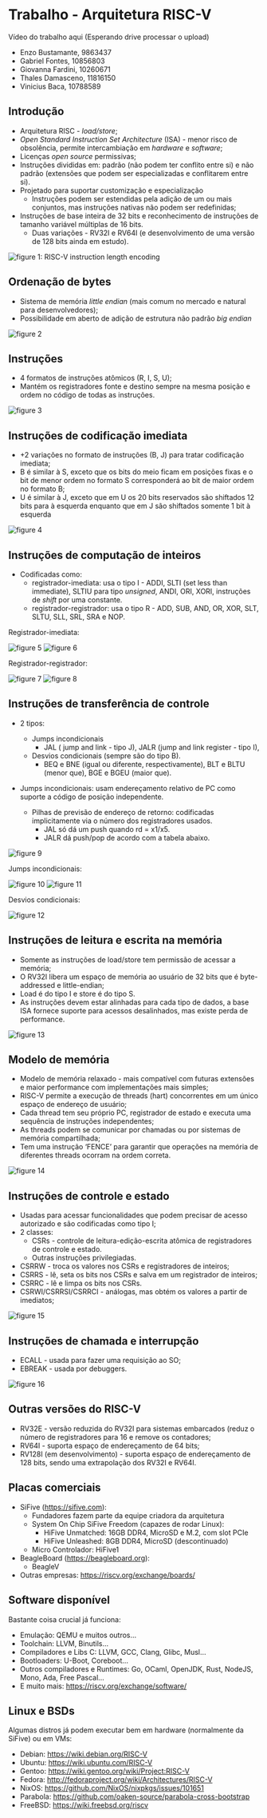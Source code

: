 # Trabalho - Arquitetura RISC-V

Vídeo do trabalho aqui (Esperando drive processar o upload)

- Enzo Bustamante, 9863437
- Gabriel Fontes, 10856803
- Giovanna Fardini, 10260671
- Thales Damasceno, 11816150
- Vinicius Baca, 10788589

## Introdução

- Arquitetura RISC - _load/store_; 
- _Open Standard Instruction Set Architecture_ (ISA) - menor risco de obsolência, permite intercambiação em _hardware_ e _software_;
- Licenças _open source_ permissivas;
- Instruções divididas em: padrão (não podem ter conflito entre si) e não padrão (extensões que podem ser especializadas e conflitarem entre si).
- Projetado para suportar customização e especialização
    - Instruções podem ser estendidas pela adição de um ou mais conjuntos, mas instruções nativas não podem ser redefinidas;
- Instruções de base inteira de 32 bits e reconhecimento de instruções de tamanho variável múltiplas de 16 bits. 
    - Duas variações - RV32I e RV64I (e desenvolvimento de uma versão de 128 bits ainda em estudo).

![figure 1: RISC-V instruction length encoding](https://i.imgur.com/nJFsy0a.png)


## Ordenação de bytes
- Sistema de memória _little endian_ (mais comum no mercado e natural para desenvolvedores);
- Possibilidade em aberto de adição de estrutura não padrão _big endian_

![figure 2](https://i.imgur.com/GHqXoqK.png)

## Instruções
- 4 formatos de instruções atômicos (R, I, S, U);
- Mantém os registradores fonte e destino sempre na mesma posição e ordem no código de todas as instruções.

![figure 3](https://i.imgur.com/IYpFnLj.png)

## Instruções de codificação imediata
- +2 variações no formato de instruções (B, J) para tratar codificação imediata;
- B é similar à S, exceto que os bits do meio ficam em posições fixas e o bit de menor ordem no formato S corresponderá ao bit de maior ordem no formato B;
- U é similar à J, exceto que em U os 20 bits reservados são shiftados 12 bits para à esquerda enquanto que em J são shiftados somente 1 bit à esquerda

![figure 4](https://i.imgur.com/KkQAymw.png)

## Instruções de computação de inteiros
- Codificadas como:
    - registrador-imediata: usa o tipo I - ADDI, SLTI (set less than immediate), SLTIU para tipo _unsigned_, ANDI, ORI, XORI, instruções de _shift_ por uma constante.
    - registrador-registrador: usa o tipo R - ADD, SUB, AND, OR, XOR, SLT, SLTU, SLL, SRL, SRA e NOP.

Registrador-imediata:

![figure 5](https://i.imgur.com/Jh6SIBm.png)
![figure 6](https://i.imgur.com/YSKeT8D.png)

Registrador-registrador:

![figure 7](https://i.imgur.com/i02iHln.png)
![figure 8](https://i.imgur.com/FOKf86F.png)

## Instruções de transferência de controle
- 2 tipos: 
    - Jumps incondicionais
        - JAL ( jump and link - tipo J), JALR (jump and link register - tipo I), 
    - Desvios condicionais (sempre são do tipo B).
        - BEQ e BNE (igual ou diferente, respectivamente), BLT e BLTU (menor que), BGE e BGEU (maior que). 

- Jumps incondicionais: usam endereçamento relativo de PC como suporte a código de posição independente.
    - Pilhas de previsão de endereço de retorno: codificadas implicitamente via o número dos registradores usados.
        - JAL só dá um push quando rd = x1/x5.
        - JALR dá push/pop de acordo com a tabela abaixo.

![figure 9](https://i.imgur.com/NF37qvI.png)

Jumps incondicionais:

![figure 10](https://i.imgur.com/bN2HFlf.png)
![figure 11](https://i.imgur.com/0oABh64.png)

Desvios condicionais:

![figure 12](https://i.imgur.com/9eONGRf.png)

## Instruções de leitura e escrita na memória
- Somente as instruções de load/store tem permissão de acessar a memória;
- O RV32I libera um espaço de memória ao usuário de 32 bits que é byte-addressed e little-endian;
- Load é do tipo I e store é do tipo S.
- As instruções devem estar alinhadas para cada tipo de dados, a base ISA fornece suporte para acessos desalinhados, mas existe perda de performance.

![figure 13](https://i.imgur.com/mP3CQYV.png)

## Modelo de memória
- Modelo de memória relaxado - mais compatível com futuras extensões e maior performance com implementações mais simples;
- RISC-V permite a execução de threads  (hart) concorrentes em um único espaço de endereço de usuário;
- Cada thread tem seu próprio PC, registrador de estado e executa uma sequência de instruções independentes;
- As threads podem se comunicar por chamadas ou por sistemas de memória compartilhada;
- Tem uma instrução ‘FENCE’ para garantir que operações na memória de diferentes threads ocorram na ordem correta.

![figure 14](https://i.imgur.com/BF5Mujl.png)

## Instruções de controle e estado
- Usadas para acessar funcionalidades que podem precisar de acesso autorizado e são codificadas como tipo I;
- 2 classes:
    - CSRs - controle de leitura-edição-escrita atômica de registradores de controle e  estado.
    - Outras instruções privilegiadas.
- CSRRW - troca os valores nos CSRs e registradores de inteiros;
- CSRRS - lê, seta os bits nos CSRs e salva em um registrador de inteiros;
- CSRRC - lê e limpa os bits nos CSRs.
- CSRWI/CSRRSI/CSRRCI - análogas, mas obtém os valores a partir de imediatos;

![figure 15](https://i.imgur.com/w0Snrj2.png)

## Instruções de chamada e interrupção
- ECALL - usada para fazer uma requisição ao SO;
- EBREAK - usada por debuggers.

![figure 16](https://i.imgur.com/vBn7eJQ.png)

## Outras versões do RISC-V
- RV32E - versão reduzida do RV32I para sistemas embarcados (reduz o número de registradores para 16 e remove os contadores;
- RV64I - suporta espaço de endereçamento de 64 bits;
- RV128I (em desenvolvimento) - suporta espaço de endereçamento de 128 bits, sendo uma extrapolação dos RV32I e RV64I.

## Placas comerciais
- SiFive (https://sifive.com):
    - Fundadores fazem parte da equipe criadora da arquitetura
    - System On Chip SiFive Freedom (capazes de rodar Linux):
        - HiFive Unmatched: 16GB DDR4, MicroSD e M.2, com slot PCIe
        - HiFive Unleashed: 8GB DDR4, MicroSD (descontinuado)
    - Micro Controlador: HiFive1
- BeagleBoard (https://beagleboard.org):
    - BeagleV
- Outras empresas: https://riscv.org/exchange/boards/

## Software disponível
Bastante coisa crucial já funciona:

- Emulação: QEMU e muitos outros…
- Toolchain: LLVM, Binutils…
- Compiladores e Libs C: LLVM, GCC, Clang, Glibc, Musl…
- Bootloaders: U-Boot, Coreboot…
- Outros compiladores e Runtimes: Go, OCaml, OpenJDK, Rust, NodeJS, Mono, Ada, Free Pascal…
- E muito mais: https://riscv.org/exchange/software/

## Linux e BSDs
Algumas distros já podem executar bem em hardware (normalmente da SiFive) ou em VMs:

- Debian: https://wiki.debian.org/RISC-V
- Ubuntu: https://wiki.ubuntu.com/RISC-V
- Gentoo: https://wiki.gentoo.org/wiki/Project:RISC-V
- Fedora: http://fedoraproject.org/wiki/Architectures/RISC-V
- NixOS: https://github.com/NixOS/nixpkgs/issues/101651
- Parabola: https://github.com/oaken-source/parabola-cross-bootstrap
- FreeBSD: https://wiki.freebsd.org/riscv
